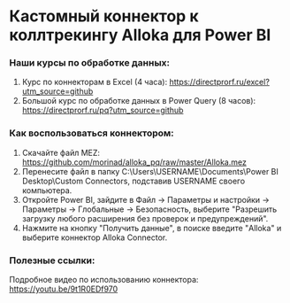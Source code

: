 # Кастомный коннектор к коллтрекингу Alloka для Power BI

### Наши курсы по обработке данных:
1) Курс по коннекторам в Excel (4 часа): https://directprorf.ru/excel?utm_source=github
2) Большой курс по обработке данных в Power Query (8 часов): https://directprorf.ru/pq?utm_source=github


### Как воспользоваться коннектором:

1) Скачайте файл MEZ: https://github.com/morinad/alloka_pq/raw/master/Alloka.mez
2) Перенесите файл в папку C:\Users\USERNAME\Documents\Power BI Desktop\Custom Connectors, подставив USERNAME своего компьютера.
3) Откройте Power BI, зайдите в Файл -> Параметры и настройки -> Параметры -> Глобальные -> Безопасность, выберите "Разрешить загрузку любого расширения без проверок и предупреждений".
4) Нажмите на кнопку "Получить данные", в поиске введите "Alloka" и выберите коннектор Alloka Connector.


### Полезные ссылки:
Подробное видео по использованию коннектора: https://youtu.be/9t1R0EDf970


